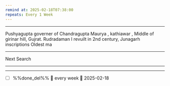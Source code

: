 ```yaml
---
remind at: 2025-02-18T07:38:00
repeats: Every 1 Week
---
```

---
Pushyagupta governer of Chandragupta Maurya , kathiawar , Middle of girinar hill, Gujrat.
Rudradaman I revuilt in 2nd century, Junagarh inscriptions 
Oldest ma

---
Next Search

---
---
- [ ] %%done_del%% 🔁 every week 📅 2025-02-18